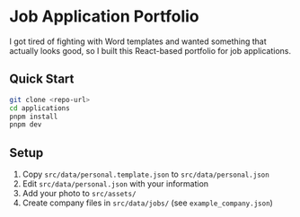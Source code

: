 # Job Application Portfolio

I got tired of fighting with Word templates and wanted something that actually looks good, so I built this React-based portfolio for job applications.

## Quick Start

```bash
git clone <repo-url>
cd applications
pnpm install
pnpm dev
```

## Setup

1. Copy `src/data/personal.template.json` to `src/data/personal.json`
2. Edit `src/data/personal.json` with your information
3. Add your photo to `src/assets/`
4. Create company files in `src/data/jobs/` (see `example_company.json`)
